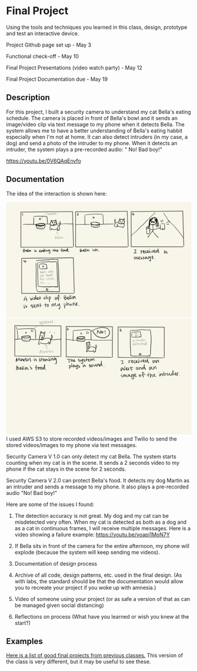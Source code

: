 # Final Project

Using the tools and techniques you learned in this class, design, prototype and test an interactive device.

Project Github page set up - May 3

Functional check-off - May 10
 
Final Project Presentations (video watch party) - May 12

Final Project Documentation due - May 19

 
## Description
For this project, I built a security camera to understand my cat Bella's eating schedule. The camera is placed in front of Bella's bowl and it sends an image/video clip via text message to my phone when it detects Bella. The system allows me to have a better understanding of Bella's eating habbit especially when I'm not at home. It can also detect intruders (in my case, a dog) and send a photo of the intruder to my phone. When it detects an intruder, the system plays a pre-recorded audio: " No! Bad boy!"

https://youtu.be/0V6QAqEnvfo

## Documentation

The idea of the interaction is shown here:

![plot](storyboard1.jpg)
![plot](storyboard2.jpg)
I used AWS S3 to store recorded videos/images and Twilio to send the stored videos/images to my phone via text messages.

Security Camera V 1.0 can only detect my cat Bella. The system starts counting when my cat is in the scene. It sends a 2 seconds video to my phone if the cat stays in the scene for 2 seconds.

Security Camera V 2.0 can protect Bella's food. It detects my dog Martin as an intruder and sends a message to my phone. It also plays a pre-recorded audio "No! Bad boy!"

Here are some of the issues I found:
1. The detection accuracy is not great. My dog and my cat can be misdetected very often. When my cat is detected as both as a dog and as a cat in continuous frames, I will receive multiple messages. Here is a video showing a failure example: https://youtu.be/voapi1MoN7Y
2. If Bella sits in front of the camera for the entire afternoon, my phone will explode (because the system will keep sending me videos).


1. Documentation of design process
2. Archive of all code, design patterns, etc. used in the final design. (As with labs, the standard should be that the documentation would allow you to recreate your project if you woke up with amnesia.)
3. Video of someone using your project (or as safe a version of that as can be managed given social distancing)
4. Reflections on process (What have you learned or wish you knew at the start?)

## Examples

[Here is a list of good final projects from previous classes.](https://github.com/FAR-Lab/Developing-and-Designing-Interactive-Devices/wiki/Previous-Final-Projects)
This version of the class is very different, but it may be useful to see these.
